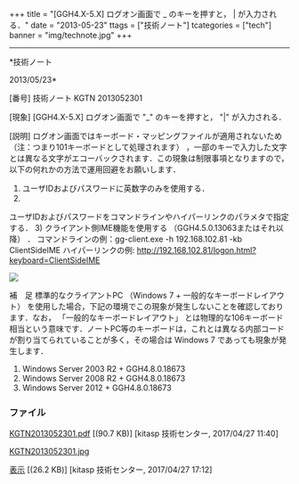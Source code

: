 ﻿+++
title = "[GGH4.X-5.X] ログオン画面で _ のキーを押すと， | が入力される．"
date = "2013-05-23"
ttags = ["技術ノート"]
tcategories = ["tech"]
banner = "img/technote.jpg"
+++

-----------------------------------------------------------------------------------------------------------------------------

*技術ノート

2013/05/23*


[番号]
技術ノート KGTN 2013052301

[現象]
[GGH4.X-5.X] ログオン画面で "_" のキーを押すと， "|" が入力される．

[説明]
ログオン画面ではキーボード・マッピングファイルが適用されないため
（注：つまり101キーボードとして処理されます）
，一部のキーで入力した文字とは異なる文字がエコーバックされます．この現象は制限事項となりますので，以下の何れかの方法で運用回避をお願いします．

1) ユーザIDおよびパスワードに英数字のみを使用する．
2)
ユーザIDおよびパスワードをコマンドラインやハイパーリンクのパラメタで指定する．
3) クライアント側IME機能を使用する （GGH4.5.0.13063またはそれ以降） ．
コマンドラインの例：gg-client.exe -h 192.168.102.81 -kb ClientSideIME
ハイパーリンクの例:
<http://192.168.102.81/logon.html?keyboard=ClientSideIME>

![](http://techreport.kitasp.net/attachments/download/3446/KGTN2013052301.jpg)

補　足
標準的なクライアントPC （Windows 7 + 一般的なキーボードレイアウト）
を使用した場合，下記の環境でこの現象が発生しないことを確認しております．なお，
「一般的なキーボードレイアウト」
とは物理的な106キーボード相当という意味です．ノートPC等のキーボードは，これとは異なる内部コードが割り当てられていることが多く，その場合は
Windows 7 であっても現象が発生します．

1) Windows Server 2003 R2 + GGH4.8.0.18673
2) Windows Server 2008 R2 + GGH4.8.0.18673
3) Windows Server 2012 + GGH4.8.0.18673


### ファイル





[KGTN2013052301.pdf](http://techreport.kitasp.net/attachments/download/3438/KGTN2013052301.pdf)
 [(90.7 KB)] [kitasp 技術センター, 2017/04/27
11:40]

[KGTN2013052301.jpg](http://techreport.kitasp.net/attachments/download/3446/KGTN2013052301.jpg)

[表示](http://techreport.kitasp.net/attachments/3446/KGTN2013052301.jpg "表示")
 [(26.2 KB)] [kitasp 技術センター, 2017/04/27
17:12]
